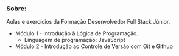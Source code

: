 
### Sobre:
Aulas e exercícios da Formação Desenvolvedor Full Stack Júnior.

- Módulo 1 - Introdução à Lógica de Programação.
    - Linguagem de programação: JavaScript
- Módulo 2 - Introdução ao Controle de Versão com Git e Github